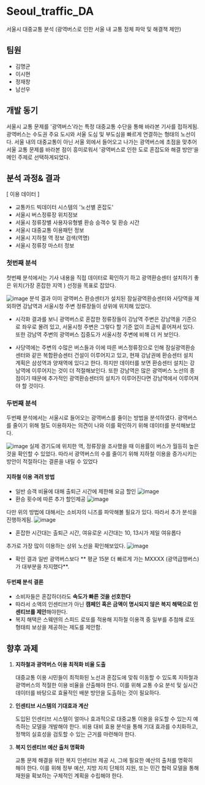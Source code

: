 # Seoul_traffic_DA
서울시 대중교통 분석 (광역버스로 인한 서울 내 교통 정체 파악 및 해결책 제안)
## 팀원
- 김명균
- 이시현
- 정재창
- 남선우 

## 개발 동기 
서울시 교통 문제를 '광역버스'라는 특정 대중교통 수단을 통해 바라본 기사를 접하게됨. 광역버스는 수도권 주요 도시와 서울 도심 및 부도심을 빠르게 연결하는 형태의 노선이다. 서울 내의 대중교통이 아닌 서울 외에서 들어오고 나가는 광역버스에 초점을 맞추어 서울 교통 문제를 바라본 점이 흥미로워서 '광역버스로 인한 도로 혼잡도와 해결 방안'을 메인 주제로 선택하게되었다. 
## 분석 과정& 결과 
[ 이용 데이터 ]
- 교통카드 빅데이터 시스템의 '노선별 혼잡도'
- 서울시 버스정류장 위치정보
- 서울시 정류장별 사용자유형별 환승 승객수 및 환승 시간
- 서울시 대중교통 이용패턴 정보
- 서울시 지하철 역 정보 검색(역명)
- 서울시 정류장 마스터 정보
### 첫번째 분석 
첫번째 분석에서는 기사 내용을 직접 데이터로 확인하기 하고 광역환승센터 설치하기 좋은 위치(가장 혼잡한 지역 ) 선정을 목표로 잡았다. 

![image](https://github.com/user-attachments/assets/9368ba25-712b-42fb-a82e-fb972afa3c99)
분석 결과 이미 광역버스 환승센터가 설치된 잠실광역환승센터와 사당역을 제외하면 강남역과 서울시청 주변 정류장들이 상위에 위치해 있었다.

- 시각화 결과를 보니 광역버스로 혼잡한 정류장들이 강남역 주변은 강남역을 기준으로 좌우로 몰려 있고, 서울시청 주변은 그렇다 할 기준 없이 조금씩 흩어져서 있다. 또한 강남역 주변의 광역버스 집중도가 서울시청 주변에 비해 더 커 보인다.

- 사당역에는 주변의 수많은 버스들과 이에 따른 버스정류장으로 인해 잠실광역환승센터와 같은 복합환승센터 건설이 이루어지고 있고, 현재 강남권에 환승센터 설치 계획은 삼성역과 양재역에 있다고 한다. 하지만 데이터를 보면 환승센터 설치는 강남역에 이루어지는 것이 더 적절해보인다. 또한 강남역은 많은 광역버스 노선의 종점이기 때문에 추가적인 광역환승센터의 설치가 이루어진다면 강남역에서 이루어져야 할 것이다.

### 두번째 분석 
두번째 분석에서는 서울시로 들어오는 광역버스를 줄이는 방법을 분석하였다. 
광역버스를 줄이기 위해 철도 이용하자는 의견이 나와 이를 확인하기 위해 데이터를 분석해보았다. 

![image](https://github.com/user-attachments/assets/d4cda506-3315-4d8d-a836-14a4d9dad540)
실제 경기도에 위치한 역, 정류장을 조사했을 때 이용률이 버스가 월등히 높은것을 확인할 수 있었다. 
따라서 광역버스의 수를 줄이기 위해 지하철 이용을 증가시키는 방안이 적절하다는 결론을 내릴 수 있었다

#### 지하철 이용 격려 방법 
- 일반 승객 비율에 대해 출퇴근 시간에 제한해 요금 할인 
![image](https://github.com/user-attachments/assets/e75578dd-e683-4ba6-b170-2f377bc58e7a)
- 환승 횟수에 따른 추가 할인제공 
![image](https://github.com/user-attachments/assets/633a5e66-bb18-4bf3-9a81-65e80ec79c4e)


다만 위의 방법에 대해서는 소비자의 니즈를 파악해볼 필요가 있다. 따라서 추가 분석을 진행하게됨. 
![image](https://github.com/user-attachments/assets/bd98dac6-3fbe-4695-a0e1-23d9d7ef9745)
- 혼잡한 시간대는 출퇴근 시간, 여유로운 시간대는 10, 13시가 제일 여유롭다

추가로 가장 많이 이용하는 상위 노선을 확인해보았다.
![image](https://github.com/user-attachments/assets/780df13e-c726-4440-9979-99f6b5834ad3)
- 확인 결과 일반 광역버스보다 ** 평균 15분 더 빠르게 가는 MXXXX (광역급행버스)가 대부분을 차지했다**.

#### 두번째 분석 결론 
- 소비자들은 혼잡하더라도 **속도가 빠른 것을 선호한다**
- 따라서 소액의 인센티브가 아닌 **캠페인 혹은 금액이 명시되지 않은 복지 해택으로 인센티브를 제안**해야한다.
- 복지 해택은 스웨덴의 스피드 로또를 적용해 지하철 이용객 중 일부를 추첨해 로또 형태릐 보상을 제공하는 제도를 제안함.
  
## 향후 과제 
1. **지하철과 광역버스 이용 최적화 비율 도출**
    
    대중교통 이용 시민들이 최적화된 노선과 혼잡도에 맞춰 이동할 수 있도록 지하철과 광역버스의 적절한 이용 비율을 산출해야 한다. 이를 위해 교통 수요 분석 및 실시간 데이터를 바탕으로 효율적인 배분 방안을 도출하는 것이 필요하다.
    
2. **인센티브 시스템의 기대효과 계산**
    
    도입된 인센티브 시스템이 얼마나 효과적으로 대중교통 이용을 유도할 수 있는지 예측하는 모델을 개발해야 한다. 비용 대비 효용 분석을 통해 기대 효과를 수치화하고, 정책의 실효성을 검토할 수 있는 근거를 마련해야 한다.
    
3. **복지 인센티브 예산 출처 명확화**
    
    교통 문제 해결을 위한 복지 인센티브 제공 시, 그에 필요한 예산의 출처를 명확히 해야 한다. 이를 위해 정부 예산, 지방 자치 단체의 지원, 또는 민간 협력 모델을 통해 재원을 확보하는 구체적인 계획을 수립해야 한다.
